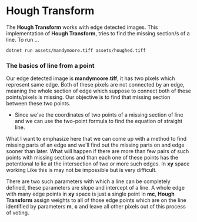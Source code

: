 # Hough Transform
The **Hough Transform** works with edge detected images. This implementation of **Hough Transform**, tries to find the missing section/s of a line. 
To run ...

````bash
dotnet run assets/mandymoore.tiff assets/houghed.tiff
````

### The basics of line from a point

Our edge detected image is **mandymoore.tiff**, it has two pixels which represent same edge. Both of these pixels are not connected by an edge, meaning the whole section of edge which suppose to connect both of these points/pixels is missing. Our objective is to find that missing section between these two points.

- Since we've the coordinates of two points of a missing section of line and we can use the two-point formula to find the equation of straight line.
 
What I want to emphasize here that we can come up with a method to find missing parts of an edge and we'll find out the missing parts on and edge sooner than later. What will happen if there are more than few pairs of such points with missing sections and than each one of these points has the potentional to lie at the intersection of two or more such edges. In **xy** space working Like this is may not be impossible but is very difficult.

There are two such parameters with which a line can be completely defined, these parameters are slope and intercept of a line. A whole edge with many edge points in **xy** space is just a single point in **mc**, **Hough Transform** assign weights to all of those edge points which are on the line identified by parameters **m**, **c** and leave all other pixels out of this process of voting.